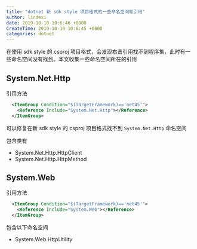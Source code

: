 ```yaml
---
title: "dotnet 新 sdk style 项目格式的一些命名空间和引用"
author: lindexi
date: 2019-10-10 10:6:46 +0800
CreateTime: 2019-10-10 10:6:45 +0800
categories: dotnet
---
```


在使用 sdk style 的 csproj 项目格式，会发现右击引用找不到程序集，此时有一些命名空间没有找到。本文收集一些命名空间所在的引用

<!--more-->


<!-- cdsn -->

## System.Net.Http

引用方法

```xml
  <ItemGroup Condition="$(TargetFramework)=='net45'">
    <Reference Include="System.Net.Http"></Reference>
  </ItemGroup>
```

可以修复在新 sdk style 的 csproj 项目格式找不到 `System.Net.Http` 命名空间

包含类有

- System.Net.Http.HttpClient
- System.Net.Http.HttpMethod

## System.Web

引用方法

```xml
  <ItemGroup Condition="$(TargetFramework)=='net45'">
    <Reference Include="System.Web"></Reference>
  </ItemGroup>
```

包含以下命名空间

- System.Web.HttpUtility


